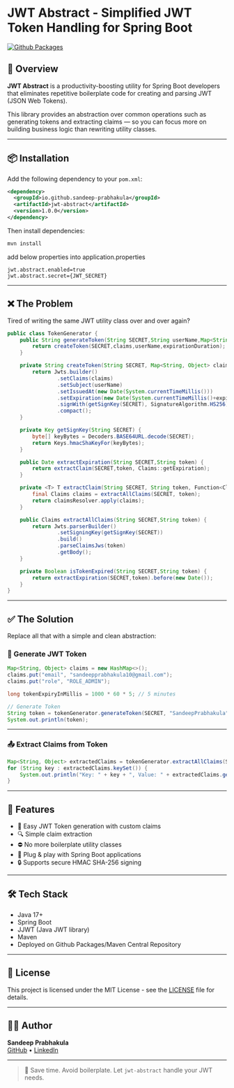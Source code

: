 
# JWT Abstract - Simplified JWT Token Handling for Spring Boot

[![Github Packages](https://github.com/sandeep-prabhakula/jwt-abstract-mvn-dependency/packages/2594726)](https://github.com/sandeep-prabhakula/jwt-abstract-mvn-dependency/packages/2594726)

## 🚀 Overview

**JWT Abstract** is a productivity-boosting utility for Spring Boot developers that eliminates repetitive boilerplate code for creating and parsing JWT (JSON Web Tokens). 

This library provides an abstraction over common operations such as generating tokens and extracting claims — so you can focus more on building business logic than rewriting utility classes.

---

## 📦 Installation

Add the following dependency to your `pom.xml`:

```xml
<dependency>
  <groupId>io.github.sandeep-prabhakula</groupId>
  <artifactId>jwt-abstract</artifactId>
  <version>1.0.0</version>
</dependency>
```

Then install dependencies:

```bash
mvn install
```
add below properties into application.properties
```
jwt.abstract.enabled=true
jwt.abstract.secret={JWT_SECRET}
```
---

## ❌ The Problem

Tired of writing the same JWT utility class over and over again?

```java
public class TokenGenerator {
    public String generateToken(String SECRET,String userName,Map<String,Object>claims,long expirationDuration){
        return createToken(SECRET,claims,userName,expirationDuration);
    }

    private String createToken(String SECRET, Map<String, Object> claims, String userName,long expiration) {
        return Jwts.builder()
                .setClaims(claims)
                .setSubject(userName)
                .setIssuedAt(new Date(System.currentTimeMillis()))
                .setExpiration(new Date(System.currentTimeMillis()+expiration))
                .signWith(getSignKey(SECRET), SignatureAlgorithm.HS256)
                .compact();
    }

    private Key getSignKey(String SECRET) {
        byte[] keyBytes = Decoders.BASE64URL.decode(SECRET);
        return Keys.hmacShaKeyFor(keyBytes);
    }

    public Date extractExpiration(String SECRET,String token) {
        return extractClaim(SECRET,token, Claims::getExpiration);
    }

    private <T> T extractClaim(String SECRET, String token, Function<Claims, T> claimsResolver) {
        final Claims claims = extractAllClaims(SECRET, token);
        return claimsResolver.apply(claims);
    }

    public Claims extractAllClaims(String SECRET,String token) {
        return Jwts.parserBuilder()
                .setSigningKey(getSignKey(SECRET))
                .build()
                .parseClaimsJws(token)
                .getBody();
    }

    private Boolean isTokenExpired(String SECRET,String token) {
        return extractExpiration(SECRET,token).before(new Date());
    }
}
```

---

## ✅ The Solution

Replace all that with a simple and clean abstraction:

### 🔐 Generate JWT Token

```java
Map<String, Object> claims = new HashMap<>();
claims.put("email", "sandeepprabhakula10@gmail.com");
claims.put("role", "ROLE_ADMIN");

long tokenExpiryInMillis = 1000 * 60 * 5; // 5 minutes

// Generate Token
String token = tokenGenerator.generateToken(SECRET, "SandeepPrabhakula", claims, tokenExpiryInMillis);
System.out.println(token);
```

---

### 📤 Extract Claims from Token

```java
Map<String, Object> extractedClaims = tokenGenerator.extractAllClaims(SECRET, token);
for (String key : extractedClaims.keySet()) {
    System.out.println("Key: " + key + ", Value: " + extractedClaims.get(key));
}
```

---

## 🧠 Features

- 🔑 Easy JWT Token generation with custom claims
- 🔍 Simple claim extraction
- ⛔ No more boilerplate utility classes
- 🧩 Plug & play with Spring Boot applications
- 🔒 Supports secure HMAC SHA-256 signing

---

## 🛠️ Tech Stack

- Java 17+
- Spring Boot
- JJWT (Java JWT library)
- Maven
- Deployed on Github Packages/Maven Central Repository

---

## 🧾 License

This project is licensed under the MIT License - see the [LICENSE](LICENSE.md) file for details.

---

## 👨‍💻 Author

**Sandeep Prabhakula**  
[GitHub](https://github.com/sandeep-prabhakula) • [LinkedIn](https://www.linkedin.com/in/sandeep-prabhakula)

---

> 🚀 Save time. Avoid boilerplate. Let `jwt-abstract` handle your JWT needs.
